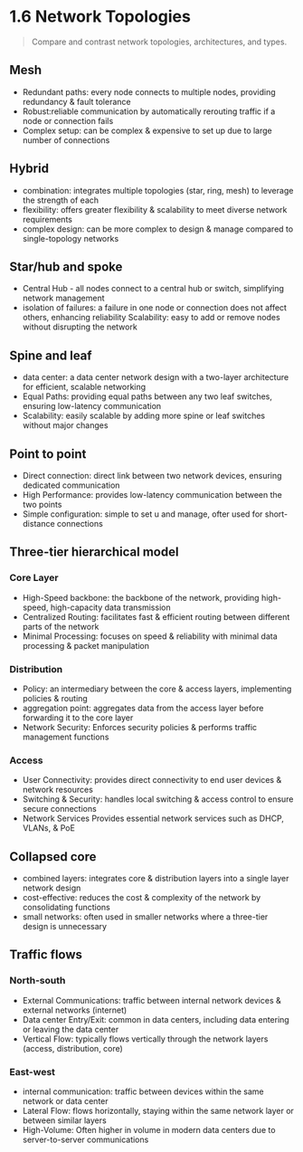 # 1.6 Network Topologies

> Compare and contrast network topologies, architectures, and types.

## Mesh

- Redundant paths: every node connects to multiple nodes, providing redundancy & fault tolerance
- Robust:reliable communication by automatically rerouting traffic if a node or connection fails
- Complex setup: can be complex & expensive to set up due to large number of connections

## Hybrid

- combination: integrates multiple topologies (star, ring, mesh) to leverage the strength of each
- flexibility: offers greater flexibility & scalability to meet diverse network requirements
- complex design: can be more complex to design & manage compared to single-topology networks

## Star/hub and spoke

- Central Hub - all nodes connect to a central hub or switch, simplifying network management
- isolation of failures: a failure in one node or connection does not affect others, enhancing reliability
  Scalability: easy to add or remove nodes without disrupting the network

## Spine and leaf

- data center: a data center network design with a two-layer architecture for efficient, scalable networking
- Equal Paths: providing equal paths between any two leaf switches, ensuring low-latency communication
- Scalability: easily scalable by adding more spine or leaf switches without major changes

## Point to point

- Direct connection: direct link between two network devices, ensuring dedicated communication
- High Performance: provides low-latency communication between the two points
- Simple configuration: simple to set u and manage, ofter used for short-distance connections

## Three-tier hierarchical model

### Core Layer

- High-Speed backbone: the backbone of the network, providing high-speed, high-capacity data transmission
- Centralized Routing: facilitates fast & efficient routing between different parts of the network
- Minimal Processing: focuses on speed & reliability with minimal data processing & packet manipulation

### Distribution

- Policy: an intermediary between the core & access layers, implementing policies & routing
- aggregation point: aggregates data from the access layer before forwarding it to the core layer
- Network Security: Enforces security policies & performs traffic management functions

### Access

- User Connectivity: provides direct connectivity to end user devices & network resources
- Switching & Security: handles local switching & access control to ensure secure connections
- Network Services Provides essential network services such as DHCP, VLANs, & PoE

## Collapsed core

- combined layers: integrates core & distribution layers into a single layer network design
- cost-effective: reduces the cost & complexity of the network by consolidating functions
- small networks: often used in smaller networks where a three-tier design is unnecessary

## Traffic flows

### North-south

- External Communications: traffic between internal network devices & external networks (internet)
- Data center Entry/Exit: common in data centers, including data entering or leaving the data center
- Vertical Flow: typically flows vertically through the network layers (access, distribution, core)

### East-west

- internal communication: traffic between devices within the same network or data center
- Lateral Flow: flows horizontally, staying within the same network layer or between similar layers
- High-Volume: Often higher in volume in modern data centers due to server-to-server communications
